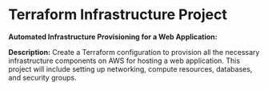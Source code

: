 # Terraform Infrastructure Project

**Automated Infrastructure Provisioning for a Web Application:**

**Description:**
Create a Terraform configuration to provision all the necessary infrastructure components on AWS for hosting a web application. This project will include setting up networking, compute resources, databases, and security groups.
